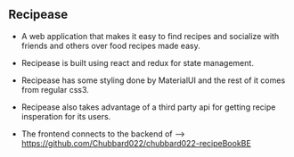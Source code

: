## Recipease  
* A web application that makes it easy to find recipes and socialize with friends and others over food recipes made easy.

* Recipease is built using react and redux for state management.
* Recipease has some styling done by MaterialUI and the rest of it comes from regular css3.
* Recipease also takes advantage of a third party api for getting recipe insperation for its users.
* The frontend connects to the backend of --> https://github.com/Chubbard022/chubbard022-recipeBookBE
